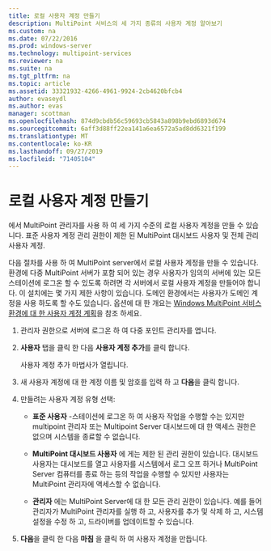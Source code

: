 ```yaml
---
title: 로컬 사용자 계정 만들기
description: MultiPoint 서비스의 세 가지 종류의 사용자 계정 알아보기
ms.custom: na
ms.date: 07/22/2016
ms.prod: windows-server
ms.technology: multipoint-services
ms.reviewer: na
ms.suite: na
ms.tgt_pltfrm: na
ms.topic: article
ms.assetid: 33321932-4266-4961-9924-2cb4620bfcb4
author: evaseydl
ms.author: evas
manager: scottman
ms.openlocfilehash: 874d9cbdb56c59693cb5843a898b9ebd6893d674
ms.sourcegitcommit: 6aff3d88ff22ea141a6ea6572a5ad8dd6321f199
ms.translationtype: MT
ms.contentlocale: ko-KR
ms.lasthandoff: 09/27/2019
ms.locfileid: "71405104"
---
```

# <a name="create-local-user-accounts"></a>로컬 사용자 계정 만들기
에서 MultiPoint 관리자를 사용 하 여 세 가지 수준의 로컬 사용자 계정을 만들 수 있습니다. 표준 사용자 계정 관리 권한이 제한 된 MultiPoint 대시보드 사용자 및 전체 관리 사용자 계정.  
  
다음 절차를 사용 하 여 MultiPoint server에서 로컬 사용자 계정을 만들 수 있습니다. 환경에 다중 MultiPoint 서버가 포함 되어 있는 경우 사용자가 임의의 서버에 있는 모든 스테이션에 로그온 할 수 있도록 하려면 각 서버에서 로컬 사용자 계정을 만들어야 합니다. 이 설치에는 몇 가지 제한 사항이 있습니다. 도메인 환경에서는 사용자가 도메인 계정을 사용 하도록 할 수도 있습니다. 옵션에 대 한 개요는 [Windows MultiPoint 서비스 환경에 대 한 사용자 계정 계획](Plan-user-accounts-for-your-MultiPoint-services-environment.md)을 참조 하세요.  
   
1.  관리자 권한으로 서버에 로그온 하 여 다중 포인트 관리자를 엽니다.  
  
2.  **사용자** 탭을 클릭 한 다음 **사용자 계정 추가**를 클릭 합니다.  
  
    사용자 계정 추가 마법사가 열립니다.  
  
3.  새 사용자 계정에 대 한 계정 이름 및 암호를 입력 하 고 **다음**을 클릭 합니다.  
  
4.  만들려는 사용자 계정 유형 선택:  
  
    -   **표준 사용자** -스테이션에 로그온 하 여 사용자 작업을 수행할 수는 있지만 multipoint 관리자 또는 Multipoint Server 대시보드에 대 한 액세스 권한은 없으며 시스템을 종료할 수 없습니다.  
  
    -   **MultiPoint 대시보드 사용자** 에 게는 제한 된 관리 권한이 있습니다. 대시보드 사용자는 대시보드를 열고 사용자를 시스템에서 로그 오프 하거나 MultiPoint Server 컴퓨터를 종료 하는 등의 작업을 수행할 수 있지만 사용자는 MultiPoint 관리자에 액세스할 수 없습니다.  
  
    -   **관리자** 에는 MultiPoint Server에 대 한 모든 관리 권한이 있습니다. 예를 들어 관리자가 MultiPoint 관리자를 실행 하 고, 사용자를 추가 및 삭제 하 고, 시스템 설정을 수정 하 고, 드라이버를 업데이트할 수 있습니다.  
  
5.  **다음**을 클릭 한 다음 **마침** 을 클릭 하 여 사용자 계정을 만듭니다.